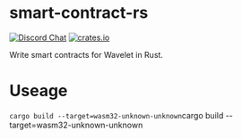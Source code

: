 # smart-contract-rs

[![Discord Chat](https://img.shields.io/discord/458332417909063682.svg)](https://discord.gg/dMYfDPM)
[![crates.io](https://img.shields.io/crates/v/smart-contract.svg)](https://crates.io/crates/smart-contract)

Write smart contracts for Wavelet in Rust.

# Useage

`cargo build --target=wasm32-unknown-unknown`cargo build --target=wasm32-unknown-unknown